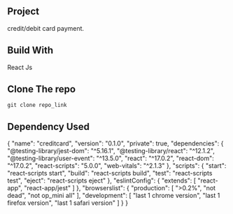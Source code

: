 ## Project

credit/debit card payment.

## Build With

React Js

## Clone The repo

    git clone repo_link

## Dependency Used

{
"name": "creditcard",
"version": "0.1.0",
"private": true,
"dependencies": {
"@testing-library/jest-dom": "^5.16.1",
"@testing-library/react": "^12.1.2",
"@testing-library/user-event": "^13.5.0",
"react": "^17.0.2",
"react-dom": "^17.0.2",
"react-scripts": "5.0.0",
"web-vitals": "^2.1.3"
},
"scripts": {
"start": "react-scripts start",
"build": "react-scripts build",
"test": "react-scripts test",
"eject": "react-scripts eject"
},
"eslintConfig": {
"extends": [
"react-app",
"react-app/jest"
]
},
"browserslist": {
"production": [
">0.2%",
"not dead",
"not op_mini all"
],
"development": [
"last 1 chrome version",
"last 1 firefox version",
"last 1 safari version"
]
}
}
